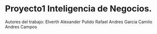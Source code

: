 # Proyecto1 Inteligencia de Negocios.

Autores del trabajo:
Elverth Alexander Pulido 
Rafael Andres Garcia
Camilo Andres Campos
